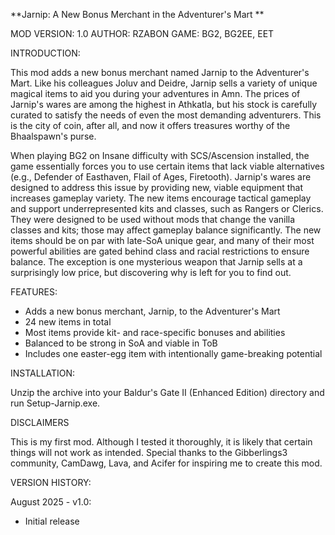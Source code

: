 **Jarnip: A New Bonus Merchant in the Adventurer's Mart **

MOD VERSION: 1.0   AUTHOR: RZABON   GAME: BG2, BG2EE, EET

INTRODUCTION:

This mod adds a new bonus merchant named Jarnip to the Adventurer's Mart. Like his colleagues Joluv and Deidre, Jarnip sells a variety of unique magical items to aid you during your adventures in Amn. The prices of Jarnip's wares are among the highest in Athkatla, but his stock is carefully curated to satisfy the needs of even the most demanding adventurers. This is the city of coin, after all, and now it offers treasures worthy of the Bhaalspawn's purse.

When playing BG2 on Insane difficulty with SCS/Ascension installed, the game essentially forces you to use certain items that lack viable alternatives (e.g., Defender of Easthaven, Flail of Ages, Firetooth). Jarnip's wares are designed to address this issue by providing new, viable equipment that increases gameplay variety. The new items encourage tactical gameplay and support underrepresented kits and classes, such as Rangers or Clerics. They were designed to be used without mods that change the vanilla classes and kits; those may affect gameplay balance significantly. The new items should be on par with late-SoA unique gear, and many of their most powerful abilities are gated behind class and racial restrictions to ensure balance. The exception is one mysterious weapon that Jarnip sells at a surprisingly low price, but discovering why is left for you to find out.

FEATURES:
- Adds a new bonus merchant, Jarnip, to the Adventurer's Mart
- 24 new items in total
- Most items provide kit- and race-specific bonuses and abilities
- Balanced to be strong in SoA and viable in ToB
- Includes one easter-egg item with intentionally game-breaking potential

INSTALLATION:

Unzip the archive into your Baldur's Gate II (Enhanced Edition) directory and run Setup-Jarnip.exe.

DISCLAIMERS

This is my first mod. Although I tested it thoroughly, it is likely that certain things will not work as intended. Special thanks to the Gibberlings3 community, CamDawg, Lava, and Acifer for inspiring me to create this mod.

VERSION HISTORY:

August 2025 - v1.0:
- Initial release
